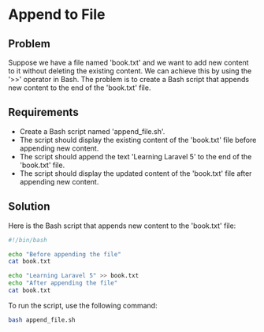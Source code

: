 # Append to File

## Problem

Suppose we have a file named 'book.txt' and we want to add new content to it without deleting the existing content. We can achieve this by using the '>>' operator in Bash. The problem is to create a Bash script that appends new content to the end of the 'book.txt' file.

## Requirements

- Create a Bash script named 'append_file.sh'.
- The script should display the existing content of the 'book.txt' file before appending new content.
- The script should append the text 'Learning Laravel 5' to the end of the 'book.txt' file.
- The script should display the updated content of the 'book.txt' file after appending new content.

## Solution

Here is the Bash script that appends new content to the 'book.txt' file:

```bash
#!/bin/bash

echo "Before appending the file"
cat book.txt

echo "Learning Laravel 5" >> book.txt
echo "After appending the file"
cat book.txt
```

To run the script, use the following command:

```bash
bash append_file.sh
```
